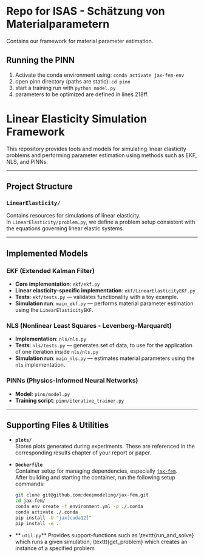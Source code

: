 # Repo for ISAS - Schätzung von Materialparametern

Contains our framework for material parameter estimation.

## Running the PINN

1. Activate the conda environment using: `conda activate jax-fem-env`
2. open pinn directory (paths are static): `cd pinn`
3. start a training run with `python model.py`
4. parameters to be optimized are defined in lines 218ff. 

# Linear Elasticity Simulation Framework

This repository provides tools and models for simulating linear elasticity problems and performing parameter estimation using methods such as EKF, NLS, and PINNs.

---

## Project Structure

### `LinearElasticity/`
Contains resources for simulations of linear elasticity.  
In `LinearElasticity/problem.py`, we define a problem setup consistent with the equations governing linear elastic systems.

---

## Implemented Models

### EKF (Extended Kalman Filter)
- **Core implementation**: `ekf/ekf.py`
- **Linear elasticity-specific implementation**: `ekf/LinearElasticityEKF.py`
- **Tests**: `ekf/tests.py` — validates functionality with a toy example.
- **Simulation run**: `main_ekf.py` — performs material parameter estimation using the `LinearElasticityEKF`.

### NLS (Nonlinear Least Squares - Levenberg-Marquardt)
- **Implementation**: `nls/nls.py`
- **Tests**: `nls/tests.py` — generates set of data, to use for the application of one iteration inside `nls/nls.py`
- **Simulation run**: `main_nls.py` — estimates material parameters using the `nls` implementation.

### PINNs (Physics-Informed Neural Networks)
- **Model**: `pinn/model.py`
- **Training script**: `pinn/iterative_trainer.py`

---

## Supporting Files & Utilities

- **`plots/`**  
  Stores plots generated during experiments. These are referenced in the corresponding results chapter of your report or paper.

- **`Dockerfile`**  
  Container setup for managing dependencies, especially [`jax-fem`](https://github.com/deepmodeling/jax-fem).  
  After building and starting the container, run the following setup commands:

  ```bash
  git clone git@github.com:deepmodeling/jax-fem.git
  cd jax-fem/
  conda env create -f environment.yml -p ./.conda
  conda activate ./.conda
  pip install -U "jax[cuda12]"
  pip install -e .

 - ** `util.py`**
   Provides support-functions such as \texttt{run\_and\_solve} which runs a given simulation, \texttt{get\_problem}  which creates an instance of a specified problem
